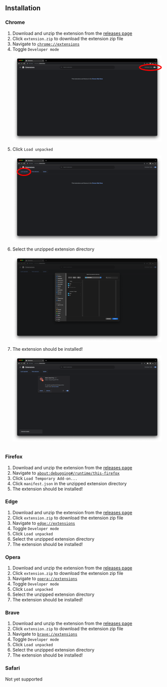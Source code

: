 ## Installation

### Chrome
1. Download and unzip the extension from the [releases page](https://github.com/braxtonhall/library-thing/releases)
1. Click `extension.zip` to download the extension zip file
1. Navigate to [`chrome://extensions`](chrome://extensions)
1. Toggle `Developer mode`
   <img src="../img/installation/developer-mode.png" style="padding: 12px 0px;" alt="developer mode in chrome extensions page">
1. Click `Load unpacked`
   <img src="../img/installation/load-unpacked.png" style="padding: 12px 0px;" alt="load unpacked button in chrome extensions page">
1. Select the unzipped extension directory
   <img src="../img/installation/load-from-file-explorer.png" style="padding: 12px 0px;" alt="opening extension from file explorer">
1. The extension should be installed!
   <img src="../img/installation/installed.png" style="padding: 12px 0px;" alt="extension installed">

### Firefox
1. Download and unzip the extension from the [releases page](https://github.com/braxtonhall/library-thing/releases)
1. Navigate to [`about:debugging#/runtime/this-firefox`](about:debugging#/runtime/this-firefox)
1. Click `Load Temporary Add-on...`
1. Click `manifest.json` in the unzipped extension directory
1. The extension should be installed!

### Edge
1. Download and unzip the extension from the [releases page](https://github.com/braxtonhall/library-thing/releases)
1. Click `extension.zip` to download the extension zip file
1. Navigate to [`edge://extensions`](edge://extensions)
1. Toggle `Developer mode`
1. Click `Load unpacked`
1. Select the unzipped extension directory
1. The extension should be installed!

### Opera
1. Download and unzip the extension from the [releases page](https://github.com/braxtonhall/library-thing/releases)
1. Click `extension.zip` to download the extension zip file
1. Navigate to [`opera://extensions`](opera://extensions)
1. Toggle `Developer mode`
1. Click `Load unpacked`
1. Select the unzipped extension directory
1. The extension should be installed!

### Brave
1. Download and unzip the extension from the [releases page](https://github.com/braxtonhall/library-thing/releases)
1. Click `extension.zip` to download the extension zip file
1. Navigate to [`brave://extensions`](brave://extensions)
1. Toggle `Developer mode`
1. Click `Load unpacked`
1. Select the unzipped extension directory
1. The extension should be installed!

### Safari
Not yet supported
